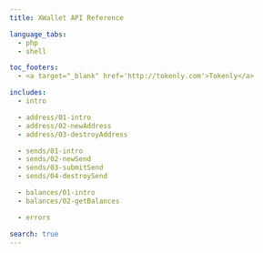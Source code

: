 ```yaml
---
title: XWallet API Reference

language_tabs:
  - php
  - shell

toc_footers:
  - <a target="_blank" href='http://tokenly.com'>Tokenly</a>

includes:
  - intro

  - address/01-intro
  - address/02-newAddress
  - address/03-destroyAddress

  - sends/01-intro
  - sends/02-newSend
  - sends/03-submitSend
  - sends/04-destroySend

  - balances/01-intro
  - balances/02-getBalances

  - errors

search: true
---
```

